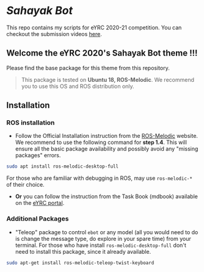 # **_Sahayak Bot_**

This repo contains my scripts for eYRC 2020-21 competition. You can checkout the submission videos [here](https://youtube.com/playlist?list=PLFwFCeAlT0PqhfNrw24LTbbeywDoxXqns).

## Welcome the eYRC 2020's Sahayak Bot theme !!!

Please find the base package for this theme from this repository.

> This package is tested on **Ubuntu 18, ROS-Melodic**. We recommend you to use this OS and ROS distribution only.

## Installation

### ROS installation

- Follow the Official Installation instruction from the [ROS-Melodic](http://wiki.ros.org/melodic/Installation/Ubuntu) website. We recommend to use the following command for **step 1.4**. This will ensure all the basic package availability and possibly avoid any "missing packages" errors.

```bash
sudo apt install ros-melodic-desktop-full
```

For those who are familiar with debugging in ROS, may use `ros-melodic-*` of their choice.

- **Or** you can follow the instruction from the Task Book (mdbook) available on the [eYRC portal](https://portal.e-yantra.org/login).

### Additional Packages

- "Teleop" package to control `ebot` or any model (all you would need to do is change the message type, do explore in your spare time) from your terminal. For those who have install `ros-melodic-desktop-full` don't need to install this package, since it already available.

```bash
sudo apt-get install ros-melodic-teleop-twist-keyboard
```
